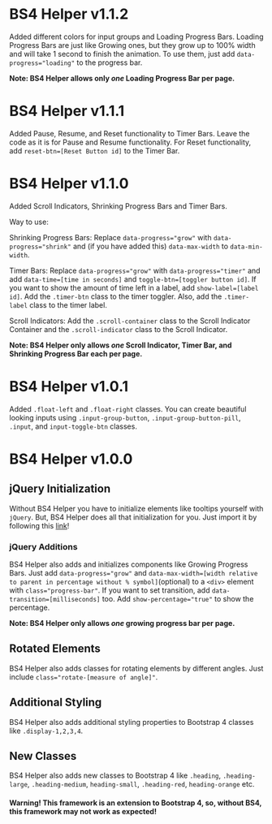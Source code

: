 # BS4 Helper v1.1.2

Added different colors for input groups and Loading Progress Bars. Loading Progress Bars are just like Growing ones, but they grow up to 100% width and will take 1 second to finish the animation. To use them, just add `data-progress="loading"` to the progress bar.

**Note: BS4 Helper allows only *one* Loading Progress Bar per page.**

# BS4 Helper v1.1.1

Added Pause, Resume, and Reset functionality to Timer Bars. Leave the code as it is for Pause and Resume functionality. For Reset functionality, add `reset-btn=[Reset Button id]` to the Timer Bar.

# BS4 Helper v1.1.0

Added Scroll Indicators, Shrinking Progress Bars and Timer Bars.

Way to use:

Shrinking Progress Bars:
Replace `data-progress="grow"` with `data-progress="shrink"` and (if you have added this) `data-max-width` to `data-min-width`.

Timer Bars:
Replace `data-progress="grow"` with `data-progress="timer"` and add `data-time=[time in seconds]` and `toggle-btn=[toggler button id]`. If you want to show the amount of time left in a label, add `show-label=[label id]`. Add the `.timer-btn` class to the timer toggler. Also, add the `.timer-label` class to the timer label.

Scroll Indicators:
Add the `.scroll-container` class to the Scroll Indicator Container and the `.scroll-indicator` class to the Scroll Indicator.

**Note: BS4 Helper only allows *one* Scroll Indicator, Timer Bar, and Shrinking Progress Bar each per page.**

# BS4 Helper v1.0.1

Added `.float-left` and `.float-right` classes. You can create beautiful looking inputs using `.input-group-button`, `.input-group-button-pill`, `.input`, and `input-toggle-btn` classes.

# BS4 Helper v1.0.0

## jQuery Initialization

Without BS4 Helper you have to initialize elements like tooltips yourself with `jQuery`. But, BS4 Helper does all that initialization for you. Just import it by following this [link](https://bhogi7589.github.io/bs4-helper)!

### jQuery Additions

BS4 Helper also adds and initializes components like Growing Progress Bars. Just add `data-progress="grow"` and `data-max-width=[width relative to parent in percentage without % symbol]`(optional) to a `<div>` element with `class="progress-bar"`. If you want to set transition, add `data-transition=[milliseconds]` too. Add `show-percentage="true"` to show the percentage.

**Note: BS4 Helper only allows *one* growing progress bar per page.**

## Rotated Elements

BS4 Helper also adds classes for rotating elements by different angles. Just include `class="rotate-[measure of angle]"`.

## Additional Styling

BS4 Helper also adds additional styling properties to Bootstrap 4 classes like `.display-1,2,3,4`.

## New Classes

BS4 Helper also adds new classes to Bootstrap 4 like `.heading`, `.heading-large`, `.heading-medium`, `heading-small`, `.heading-red`, `heading-orange` etc.

#### Warning! This framework is an extension to Bootstrap 4, so, without BS4, this framework may not work as expected!
